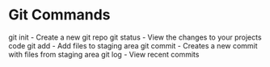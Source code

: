 # Git Commands

git init - Create a new git repo
git status - View the changes to your projects code
git add - Add files to staging area
git commit - Creates a new commit with files from staging area
git log - View recent commits
